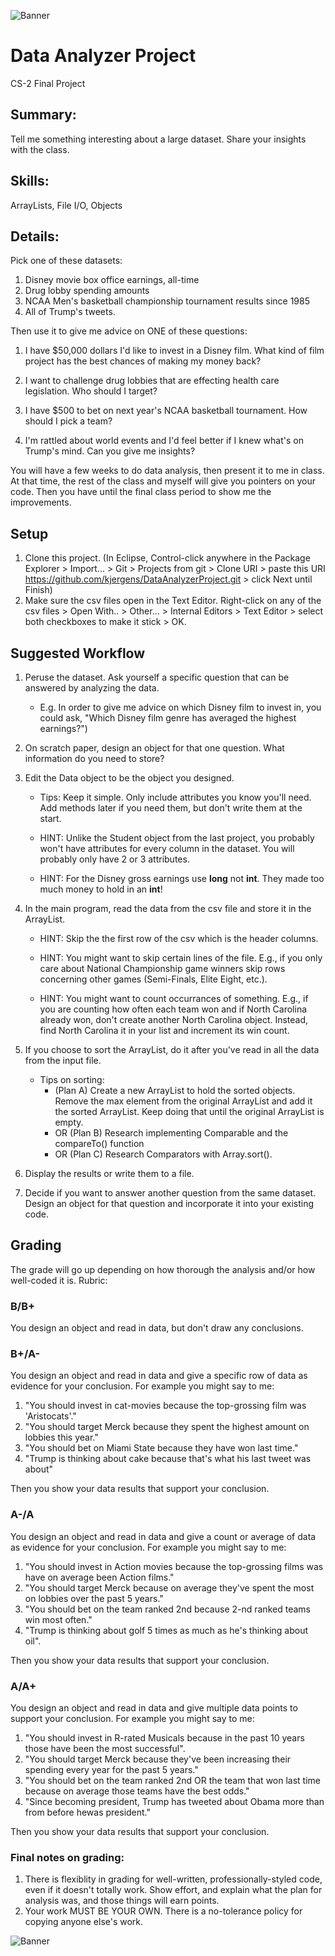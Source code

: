 ![Banner](https://kjergens.github.io/DataAnalyzerProject/data-analytics.png)

# Data Analyzer Project
CS-2 Final Project

## Summary: 
Tell me something interesting about a large dataset. Share your insights with the class.

## Skills:
ArrayLists, File I/O, Objects

## Details:
Pick one of these datasets:

1. Disney movie box office earnings, all-time
2. Drug lobby spending amounts
3. NCAA Men's basketball championship tournament results since 1985
4. All of Trump's tweets.

Then use it to give me advice on ONE of these questions:

1. I have $50,000 dollars I'd like to invest in a Disney film. What kind of film project has the best chances of making my money back?

2. I want to challenge drug lobbies that are effecting health care legislation. Who should I target?

3. I have $500 to bet on next year's NCAA basketball tournament. How should I pick a team? 

4. I'm rattled about world events and I'd feel better if I knew what's on Trump's mind. Can you give me insights? 

You will have a few weeks to do data analysis, then present it to me in class. At that time, the rest of the class and myself will give you pointers on your code. Then you have until the final class period to show me the improvements.

## Setup
1. Clone this project. (In Eclipse, Control-click anywhere in the Package Explorer > Import... > Git > Projects from git > Clone URI > paste this URI https://github.com/kjergens/DataAnalyzerProject.git > click Next until Finish)
2. Make sure the csv files open in the Text Editor. Right-click on any of the csv files > Open With.. > Other... > Internal Editors > Text Editor > select both checkboxes to make it stick > OK.

## Suggested Workflow
1. Peruse the dataset. Ask yourself a specific question that can be answered by analyzing the data. 
	- E.g. In order to give me advice on which Disney film to invest in, you could ask, "Which Disney film genre has averaged the highest earnings?") 

2. On scratch paper, design an object for that one question. What information do you need to store?
  
3. Edit the Data object to be the object you designed. 

	- Tips: Keep it simple. Only include attributes you know you'll need. Add methods later if you need them, but don't write them at the start.
	
	- HINT: Unlike the Student object from the last project, you probably won't have attributes for every column in the dataset. You will probably only have 2 or 3 attributes.
	
	- HINT: For the Disney gross earnings use <b>long</b> not <b>int</b>. They made too much money to hold in an <b>int</b>!

4. In the main program, read the data from the csv file and store it in the ArrayList.
	- HINT: Skip the the first row of the csv which is the header columns.

	- HINT: You might want to skip certain lines of the file. E.g., if you only care about National Championship game winners skip rows concerning other games (Semi-Finals, Elite Eight, etc.).
	
	- HINT: You might want to count occurrances of something. E.g., if you are counting how often each team won and if North Carolina already won, don't create another North Carolina object. Instead, find North Carolina it in your list and increment its win count.
  
5. If you choose to sort the ArrayList, do it after you've read in all the data from the input file. 

	- Tips on sorting: 
		- (Plan A) Create a new ArrayList to hold the sorted objects. Remove the max element from the original ArrayList and add it the sorted ArrayList. Keep doing that until the original ArrayList is empty. 
		- OR (Plan B) Research implementing Comparable and the compareTo() function 
		- OR (Plan C) Research Comparators with Array.sort().
  
6. Display the results or write them to a file.
  
7. Decide if you want to answer another question from the same dataset. Design an object for that question and incorporate it into your existing code.

## Grading
The grade will go up depending on how thorough the analysis and/or how well-coded it is. Rubric:

### B/B+
You design an object and read in data, but don't draw any conclusions.

### B+/A- 
You design an object and read in data and give a specific row of data as evidence for your conclusion. For example you might say to me:

1. "You should invest in cat-movies because the top-grossing film was 'Aristocats'."
2. "You should target Merck because they spent the highest amount on lobbies this year."
3. "You should bet on Miami State because they have won last time."
4. "Trump is thinking about cake because that's what his last tweet was about"

Then you show your data results that support your conclusion. 

### A-/A 
You design an object and read in data and give a count or average of data as evidence for your conclusion. For example you might say to me:

1. "You should invest in Action movies because the top-grossing films was have on average been Action films."
2. "You should target Merck because on average they've spent the most on lobbies over the past 5 years."
3. "You should bet on the team ranked 2nd because 2-nd ranked teams win most often."
4. "Trump is thinking about golf 5 times as much as he's thinking about oil".

Then you show your data results that support your conclusion. 

	
### A/A+
You design an object and read in data and give multiple data points to support your conclusion. For example you might say to me:

1. "You should invest in R-rated Musicals because in the past 10 years those have been the most successful".
2. "You should target Merck because they've been increasing their spending every year for the past 5 years."
3. "You should bet on the team ranked 2nd OR the team that won last time because on average those teams have the best odds."
4. "Since becoming president, Trump has tweeted about Obama more than from before hewas president."

Then you show your data results that support your conclusion. 


### Final notes on grading:
1. There is flexiblity in grading for well-written, professionally-styled code, even if it doesn't totally work. Show effort, and explain what the plan for analysis was, and those things will earn points.
2. Your work MUST BE YOUR OWN. There is a no-tolerance policy for copying anyone else's work. 
   
![Banner](https://kjergens.github.io/DataAnalyzerProject/data-analytics.png)
